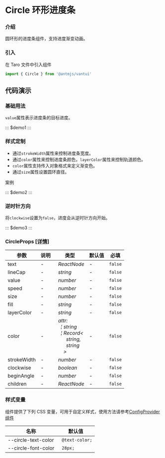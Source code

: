 # Circle 环形进度条

### 介绍

圆环形的进度条组件，支持进度渐变动画。

### 引入

在 Taro 文件中引入组件

```js
import { Circle } from '@antmjs/vantui'
```

## 代码演示

### 基础用法

`value`属性表示进度条的目标进度。

::: $demo1 :::

### 样式定制

- 通过`strokeWidth`属性来控制进度条宽度。
- 通过`color`属性来控制进度条颜色，`layerColor`属性来控制轨道颜色。
- `color`属性支持传入对象格式来定义渐变色。
- 通过`size`属性设置圆环直径。

案例

::: $demo2 :::

### 逆时针方向

将`clockwise`设置为`false`，进度会从逆时针方向开始。

::: $demo3 :::

### CircleProps [[详情]](https://github.com/AntmJS/vantui/tree/main/packages/vantui/types/circle.d.ts)

| 参数        | 说明 | 类型                                                                                                                                                                                                                                                                                         | 默认值 | 必填    |
| ----------- | ---- | -------------------------------------------------------------------------------------------------------------------------------------------------------------------------------------------------------------------------------------------------------------------------------------------- | ------ | ------- |
| text        | -    | _&nbsp;&nbsp;ReactNode<br/>_                                                                                                                                                                                                                                                                 | -      | `false` |
| lineCap     | -    | _&nbsp;&nbsp;string<br/>_                                                                                                                                                                                                                                                                    | -      | `false` |
| value       | -    | _&nbsp;&nbsp;number<br/>_                                                                                                                                                                                                                                                                    | -      | `false` |
| speed       | -    | _&nbsp;&nbsp;number<br/>_                                                                                                                                                                                                                                                                    | -      | `false` |
| size        | -    | _&nbsp;&nbsp;number<br/>_                                                                                                                                                                                                                                                                    | -      | `false` |
| fill        | -    | _&nbsp;&nbsp;string<br/>_                                                                                                                                                                                                                                                                    | -      | `false` |
| layerColor  | -    | _&nbsp;&nbsp;string<br/>_                                                                                                                                                                                                                                                                    | -      | `false` |
| color       | -    | _&nbsp;&nbsp;attr:<br/>&nbsp;&nbsp;&nbsp;&nbsp;&brvbar;&nbsp;string<br/>&nbsp;&nbsp;&nbsp;&nbsp;&brvbar;&nbsp;Record<<br/>&nbsp;&nbsp;&nbsp;&nbsp;&nbsp;&nbsp;&nbsp;&nbsp;string,<br/>&nbsp;&nbsp;&nbsp;&nbsp;&nbsp;&nbsp;&nbsp;&nbsp;string<br/>&nbsp;&nbsp;&nbsp;&nbsp;&nbsp;&nbsp;><br/>_ | -      | `false` |
| strokeWidth | -    | _&nbsp;&nbsp;number<br/>_                                                                                                                                                                                                                                                                    | -      | `false` |
| clockwise   | -    | _&nbsp;&nbsp;boolean<br/>_                                                                                                                                                                                                                                                                   | -      | `false` |
| beginAngle  | -    | _&nbsp;&nbsp;number<br/>_                                                                                                                                                                                                                                                                    | -      | `false` |
| children    | -    | _&nbsp;&nbsp;ReactNode<br/>_                                                                                                                                                                                                                                                                 | -      | `false` |

### 样式变量

组件提供了下列 CSS 变量，可用于自定义样式，使用方法请参考[ConfigProvider 组件](https://antmjs.github.io/vantui/#/config-provider)

| 名称                | 默认值          |
| ------------------- | --------------- |
| --circle-text-color | ` @text-color;` |
| --circle-font-color | ` 28px;`        |

